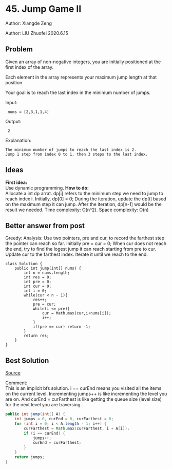 # 45. Jump Game II

Author: Xiangde Zeng

Author: LIU Zhuofei 2020.6.15  

## Problem
Given an array of non-negative integers, you are initially positioned at the first index of the array.

Each element in the array represents your maximum jump length at that position.

Your goal is to reach the last index in the minimum number of jumps.

Input:
```
 nums = [2,3,1,1,4]
```
Output:
```
 2
```

Explanation:
```
The minimum number of jumps to reach the last index is 2.
Jump 1 step from index 0 to 1, then 3 steps to the last index.
```

## Ideas

**First idea:**  
Use dynamic programming.
**How to do:**  
Allocate a int dp arrat. dp[i] refers to the minimum step we need to jump to reach index i. Initially, dp[0] = 0; During the iteration, update the dp[i] based on the maximum step it can jump. After the iteration, dp[n-1] would be the result we needed. Time complexity: O(n^2). Space complexity: O(n)

## Better answer from post

Greedy: Analysis: Use two pointers, pre and cur, to record the farthest step the pointer can reach so far. Initially pre = cur = 0; When cur does not reach the end, try to find the logest jump it can reach starting from pre to cur. Update cur to the farthest index. Iterate it until we reach to the end.

```
class Solution {
    public int jump(int[] nums) {
        int n = nums.length;
        int res = 0;
        int pre = 0;
        int cur = 0;
        int i = 0;
        while(cur < n - 1){
            res++;
            pre = cur;
            while(i <= pre){
                cur = Math.max(cur,i+nums[i]);
                i++;
            }
            if(pre == cur) return -1;
        }
        return res;
    }
}
```

## Best Solution
[Source](https://leetcode.com/problems/jump-game-ii/discuss/18014/Concise-O(n)-one-loop-JAVA-solution-based-on-Greedy)  

Comment:  
This is an implicit bfs solution. i == curEnd means you visited all the items on the current level. Incrementing jumps++ is like incrementing the level you are on. And curEnd = curFarthest is like getting the queue size (level size) for the next level you are traversing.


```java
public int jump(int[] A) {
	int jumps = 0, curEnd = 0, curFarthest = 0;
	for (int i = 0; i < A.length - 1; i++) {
		curFarthest = Math.max(curFarthest, i + A[i]);
		if (i == curEnd) {
			jumps++;
			curEnd = curFarthest;
		}
	}
	return jumps;
}
```
